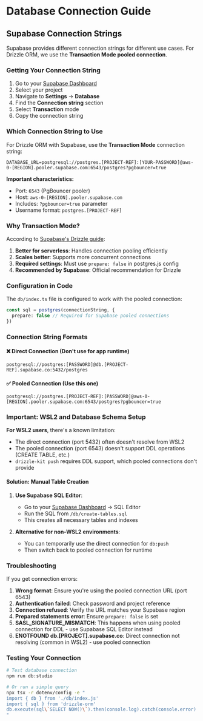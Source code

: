 # Database Connection Guide

## Supabase Connection Strings

Supabase provides different connection strings for different use cases. For Drizzle ORM, we use the **Transaction Mode pooled connection**.

### Getting Your Connection String

1. Go to your [Supabase Dashboard](https://app.supabase.com)
2. Select your project
3. Navigate to **Settings** → **Database**
4. Find the **Connection string** section
5. Select **Transaction** mode
6. Copy the connection string

### Which Connection String to Use

For Drizzle ORM with Supabase, use the **Transaction Mode** connection string:

```env
DATABASE_URL=postgresql://postgres.[PROJECT-REF]:[YOUR-PASSWORD]@aws-0-[REGION].pooler.supabase.com:6543/postgres?pgbouncer=true
```

**Important characteristics:**
- Port: `6543` (PgBouncer pooler)
- Host: `aws-0-[REGION].pooler.supabase.com`
- Includes: `?pgbouncer=true` parameter
- Username format: `postgres.[PROJECT-REF]`

### Why Transaction Mode?

According to [Supabase's Drizzle guide](https://supabase.com/docs/guides/database/connecting-to-postgres#connecting-with-drizzle):

1. **Better for serverless**: Handles connection pooling efficiently
2. **Scales better**: Supports more concurrent connections
3. **Required settings**: Must use `prepare: false` in postgres.js config
4. **Recommended by Supabase**: Official recommendation for Drizzle

### Configuration in Code

The `db/index.ts` file is configured to work with the pooled connection:

```typescript
const sql = postgres(connectionString, { 
  prepare: false // Required for Supabase pooled connections
})
```

### Connection String Formats

#### ❌ Direct Connection (Don't use for app runtime)
```
postgresql://postgres:[PASSWORD]@db.[PROJECT-REF].supabase.co:5432/postgres
```

#### ✅ Pooled Connection (Use this one)
```
postgresql://postgres.[PROJECT-REF]:[PASSWORD]@aws-0-[REGION].pooler.supabase.com:6543/postgres?pgbouncer=true
```

### Important: WSL2 and Database Schema Setup

**For WSL2 users**, there's a known limitation:
- The direct connection (port 5432) often doesn't resolve from WSL2
- The pooled connection (port 6543) doesn't support DDL operations (CREATE TABLE, etc.)
- `drizzle-kit push` requires DDL support, which pooled connections don't provide

#### Solution: Manual Table Creation

1. **Use Supabase SQL Editor**:
   - Go to your [Supabase Dashboard](https://app.supabase.com) → SQL Editor
   - Run the SQL from `/db/create-tables.sql`
   - This creates all necessary tables and indexes

2. **Alternative for non-WSL2 environments**:
   - You can temporarily use the direct connection for `db:push`
   - Then switch back to pooled connection for runtime

### Troubleshooting

If you get connection errors:

1. **Wrong format**: Ensure you're using the pooled connection URL (port 6543)
2. **Authentication failed**: Check password and project reference
3. **Connection refused**: Verify the URL matches your Supabase region
4. **Prepared statements error**: Ensure `prepare: false` is set
5. **SASL_SIGNATURE_MISMATCH**: This happens when using pooled connection for DDL - use Supabase SQL Editor instead
6. **ENOTFOUND db.[PROJECT].supabase.co**: Direct connection not resolving (common in WSL2) - use pooled connection

### Testing Your Connection

```bash
# Test database connection
npm run db:studio

# Or run a simple query
npx tsx -r dotenv/config -e "
import { db } from './db/index.js'
import { sql } from 'drizzle-orm'
db.execute(sql\`SELECT NOW()\`).then(console.log).catch(console.error)
"
```